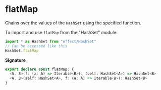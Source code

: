 # flatMap

Chains over the values of the `HashSet` using the specified function.

To import and use `flatMap` from the "HashSet" module:

```ts
import * as HashSet from "effect/HashSet"
// Can be accessed like this
HashSet.flatMap
```

**Signature**

```ts
export declare const flatMap: {
  <A, B>(f: (a: A) => Iterable<B>): (self: HashSet<A>) => HashSet<B>
  <A, B>(self: HashSet<A>, f: (a: A) => Iterable<B>): HashSet<B>
}
```
